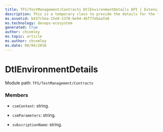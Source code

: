 ```yaml
---
title: TFS/TestManagement/Contracts DtlEnvironmentDetails API | Extensions for Azure DevOps Services
description: This is a temporary class to provide the details for the test run environment.
ms.assetid: b437c5ea-15e9-2378-be94-4bf77ebaafa8
ms.technology: devops-ecosystem
generated: true
author: chcomley
ms.topic: article
ms.author: chcomley
ms.date: 08/04/2016
---
```


# DtlEnvironmentDetails

Module path: `TFS/TestManagement/Contracts`


### Members

* `csmContent`: string. 

* `csmParameters`: string. 

* `subscriptionName`: string. 

